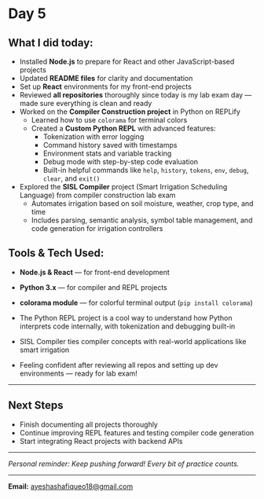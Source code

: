 # Day 5 

## What I did today:

- Installed **Node.js** to prepare for React and other JavaScript-based projects  
- Updated **README files** for clarity and documentation  
- Set up **React** environments for my front-end projects  
- Reviewed **all repositories** thoroughly since today is my lab exam day — made sure everything is clean and ready  
- Worked on the **Compiler Construction project** in Python on REPLify  
  - Learned how to use `colorama` for terminal colors  
  - Created a **Custom Python REPL** with advanced features:
    - Tokenization with error logging  
    - Command history saved with timestamps  
    - Environment stats and variable tracking  
    - Debug mode with step-by-step code evaluation  
    - Built-in helpful commands like `help`, `history`, `tokens`, `env`, `debug`, `clear`, and `exit()`  
- Explored the **SISL Compiler** project (Smart Irrigation Scheduling Language) from compiler construction lab exam  
  - Automates irrigation based on soil moisture, weather, crop type, and time  
  - Includes parsing, semantic analysis, symbol table management, and code generation for irrigation controllers  

## Tools & Tech Used:

- **Node.js & React** — for front-end development  
- **Python 3.x** — for compiler and REPL projects  
- **colorama module** — for colorful terminal output (`pip install colorama`)  


- The Python REPL project is a cool way to understand how Python interprets code internally, with tokenization and debugging built-in  
- SISL Compiler ties compiler concepts with real-world applications like smart irrigation  
- Feeling confident after reviewing all repos and setting up dev environments — ready for lab exam!  

---

## Next Steps

- Finish documenting all projects thoroughly  
- Continue improving REPL features and testing compiler code generation  
- Start integrating React projects with backend APIs  

---

*Personal reminder: Keep pushing forward! Every bit of practice counts.*

---

**Email:** ayeshashafiqueo18@gmail.com

